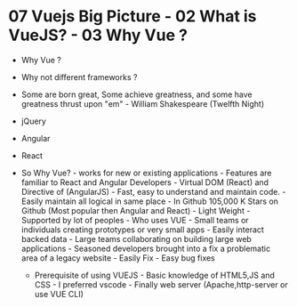 # 07 Vuejs Big Picture - 02 What is VueJS? - 03 Why Vue ?

- Why Vue ?
- Why not different frameworks ?
- Some are born great, Some achieve greatness, and some have greatness thrust upon "em" - William Shakespeare (Twelfth Night)

- jQuery
- Angular
- React

- So Why Vue?
		- works for new or existing applications
		- Features are familiar to React and Angular Developers
		- Virtual DOM (React) and Directive of (AngularJS)
		- Fast, easy to understand and maintain code.
		- Easily maintain all logical in same place
		- In Github 105,000 K Stars on Github (Most popular then Angular and React)
		- Light Weight
		- Supported by lot of peoples
		- Who uses VUE
				- Small teams or individuals creating prototypes or very small apps
				- Easily interact backed data
				- Large teams collaborating on building large web applications
				- Seasoned developers brought into a fix a problematic area of a legacy website
				- Easily Fix
				- Easy bug fixes
	- Prerequisite of using VUEJS
			- Basic knowledge of HTML5,JS and CSS
			- I preferred vscode
			- Finally web server (Apache,http-server or use VUE CLI)